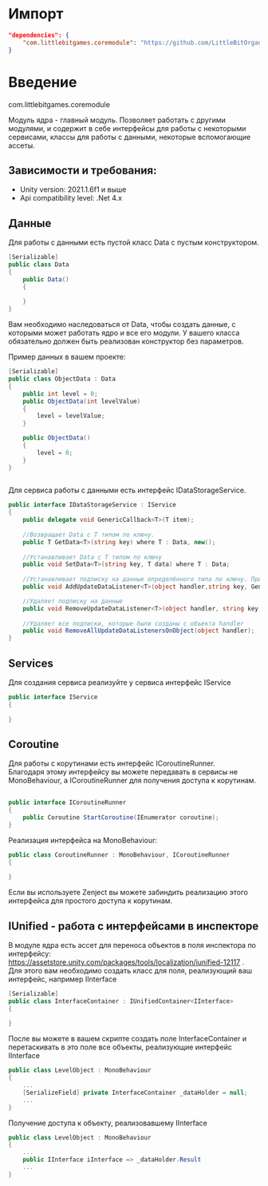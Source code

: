 # Импорт
```JSON
"dependencies": {
	"com.littlebitgames.coremodule": "https://github.com/LittleBitOrganization/evolution-engine-core.git"
}
```
# Введение

com.littlebitgames.coremodule  

Модуль ядра - главный модуль. Позволяет работать с другими модулями, и содержит в себе интерфейсы для работы с некоторыми сервисами, классы для работы с данными, некоторые вспомогающие ассеты.

## Зависимости и требования:
* Unity version: 2021.1.6f1 и выше
* Api compatibility level: .Net 4.x


## Данные

Для работы с данными есть пустой класс Data с пустым конструктором.  

```C#
[Serializable]
public class Data
{
    public Data()
    {
            
    }
}
```

Вам необходимо наследоваться от Data, чтобы создать данные, с которыми может работать ядро и все его модули.
У вашего класса обязательно должен быть реализован конструктор без параметров. 

Пример данных в вашем проекте:

```C#
[Serializable]
public class ObjectData : Data 
{
    public int level = 0;
    public ObjectData(int levelValue)
    {
        level = levelValue;
    }

    public ObjectData()
    {
        level = 0;
    }
}
    
```

Для сервиса работы с данными есть интерфейс IDataStorageService.


```C#
public interface IDataStorageService : IService
{
    public delegate void GenericCallback<T>(T item);
    
    //Возвращает Data с T типом по ключу.  
    public T GetData<T>(string key) where T : Data, new();
    
    //Устанавливает Data с T типом по ключу
    public void SetData<T>(string key, T data) where T : Data;
    
    //Устанавливает подписку на данные определённого типа по ключу. При вызове SetData срабатывает CallBack
    public void AddUpdateDataListener<T>(object handler,string key, GenericCallback<T> onUpdateData);

    //Удаляет подписку на данные
    public void RemoveUpdateDataListener<T>(object handler, string key,  GenericCallback<T> onUpdateData);
    
    //Удаляет все подписки, которые были созданы с объекта handler
    public void RemoveAllUpdateDataListenersOnObject(object handler);
}
```
 

## Services

Для создания сервиса реализуйте у сервиса интерфейс IService

```C#
public interface IService 
{
	
}
```

## Coroutine

Для работы с корутинами есть интерфейс ICoroutineRunner.  
Благодаря этому интерфейсу вы можете передавать в сервисы не MonoBehaviour,
а ICoroutineRunner для получения доступа к корутинам.  


```C#
        
public interface ICoroutineRunner
{
    public Coroutine StartCoroutine(IEnumerator coroutine);
}
```

Реализация интерфейса на MonoBehaviour:

```C#
public class CoroutineRunner : MonoBehaviour, ICoroutineRunner
{
        
}
```

Если вы используете Zenject вы можете забиндить реализацию этого интерфейса для простого доступа к корутинам.

## IUnified - работа с интерфейсами в инспекторе

В модуле ядра есть ассет для переноса объектов в поля инспектора по интерфейсу: https://assetstore.unity.com/packages/tools/localization/iunified-12117 .  
Для этого вам необходимо создать класс для поля, реализующий ваш интерфейс, например IInterface
```C#
[Serializable]
public class InterfaceContainer : IUnifiedContainer<IInterface>
{
        
}
```


После вы можете в вашем скрипте создать поле InterfaceContainer и перетаскивать в это поле все объекты, реализующие интерфейс IInterface
```C#
public class LevelObject : MonoBehaviour
{
    ...
    [SerializeField] private InterfaceContainer _dataHolder = null;
    ...
}

```

Получение доступа к объекту, реализовавшему IInterface

```C#
public class LevelObject : MonoBehaviour
{
    ...
    public IInterface iInterface => _dataHolder.Result
    ...
}

```





